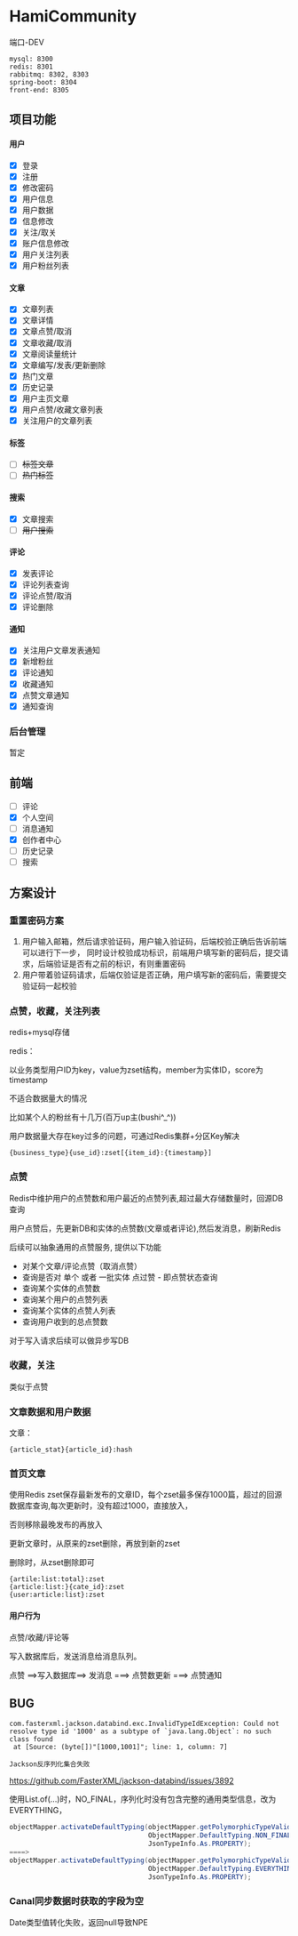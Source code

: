 # HamiCommunity
端口-DEV
```text
mysql: 8300
redis: 8301
rabbitmq: 8302, 8303
spring-boot: 8304
front-end: 8305
```

## 项目功能

#### 用户

- [x] 登录
- [x] 注册
- [x] 修改密码
- [x] 用户信息
- [x] 用户数据
- [x] 信息修改
- [x] 关注/取关
- [x] 账户信息修改
- [x] 用户关注列表
- [x] 用户粉丝列表

#### 文章

- [x] 文章列表
- [x] 文章详情
- [x] 文章点赞/取消
- [x] 文章收藏/取消
- [x] 文章阅读量统计
- [x] 文章编写/发表/更新删除
- [x] 热门文章
- [x] 历史记录
- [x] 用户主页文章
- [x] 用户点赞/收藏文章列表
- [x] 关注用户的文章列表

#### 标签

- [ ] ~~标签文章~~
- [ ] ~~热门标签~~

#### 搜索

- [x] 文章搜索
- [ ] ~~用户搜索~~

#### 评论 

- [x] 发表评论
- [x] 评论列表查询
- [x] 评论点赞/取消
- [x] 评论删除

#### 通知

- [x] 关注用户文章发表通知
- [x] 新增粉丝
- [x] 评论通知
- [x] 收藏通知
- [x] 点赞文章通知
- [x] 通知查询

### 后台管理

暂定

## 前端

- [ ] 评论
- [x] 个人空间
- [ ] 消息通知
- [x] 创作者中心
- [ ] 历史记录
- [ ] 搜索

## 方案设计

### 重置密码方案

1. 用户输入邮箱，然后请求验证码，用户输入验证码，后端校验正确后告诉前端可以进行下一步，
   同时设计校验成功标识，前端用户填写新的密码后，提交请求，后端验证是否有之前的标识，有则重置密码
2. 用户带着验证码请求，后端仅验证是否正确，用户填写新的密码后，需要提交验证码一起校验

### 点赞，收藏，关注列表

redis+mysql存储

redis：

以业务类型用户ID为key，value为zset结构，member为实体ID，score为timestamp

不适合数据量大的情况

比如某个人的粉丝有十几万(百万up主(bushi^_^))

用户数据量大存在key过多的问题，可通过Redis集群+分区Key解决

```
{business_type}{use_id}:zset[{item_id}:{timestamp}]
```

### 点赞

Redis中维护用户的点赞数和用户最近的点赞列表,超过最大存储数量时，回源DB查询

用户点赞后，先更新DB和实体的点赞数(文章或者评论),然后发消息，刷新Redis

后续可以抽象通用的点赞服务, 提供以下功能

- 对某个文章/评论点赞（取消点赞）
- 查询是否对 单个 或者 一批实体 点过赞 - 即点赞状态查询
- 查询某个实体的点赞数
- 查询某个用户的点赞列表
- 查询某个实体的点赞人列表
- 查询用户收到的总点赞数

对于写入请求后续可以做异步写DB

### 收藏，关注

类似于点赞

### 文章数据和用户数据 

文章：

```
{article_stat}{article_id}:hash
```

### 首页文章

使用Redis zset保存最新发布的文章ID，每个zset最多保存1000篇，超过的回源数据库查询,每次更新时，没有超过1000，直接放入，

否则移除最晚发布的再放入

更新文章时，从原来的zset删除，再放到新的zset

删除时，从zset删除即可

```
{artile:list:total}:zset
{article:list:}{cate_id}:zset
{user:article:list}:zset
```

#### 用户行为

点赞/收藏/评论等

写入数据库后，发送消息给消息队列。

点赞 ==>写入数据库==> 发消息 ===> 点赞数更新 ===> 点赞通知

## BUG

```
com.fasterxml.jackson.databind.exc.InvalidTypeIdException: Could not resolve type id '1000' as a subtype of `java.lang.Object`: no such class found
 at [Source: (byte[])"[1000,1001]"; line: 1, column: 7]

```

`Jackson反序列化集合失败`

https://github.com/FasterXML/jackson-databind/issues/3892

使用List.of(...)时，NO_FINAL，序列化时没有包含完整的通用类型信息，改为EVERYTHING，

```java
objectMapper.activateDefaultTyping(objectMapper.getPolymorphicTypeValidator(),
                                   ObjectMapper.DefaultTyping.NON_FINAL,
                                   JsonTypeInfo.As.PROPERTY);
====>
objectMapper.activateDefaultTyping(objectMapper.getPolymorphicTypeValidator(),
                                   ObjectMapper.DefaultTyping.EVERYTHING,
                                   JsonTypeInfo.As.PROPERTY);
```

### Canal同步数据时获取的字段为空

Date类型值转化失败，返回null导致NPE
